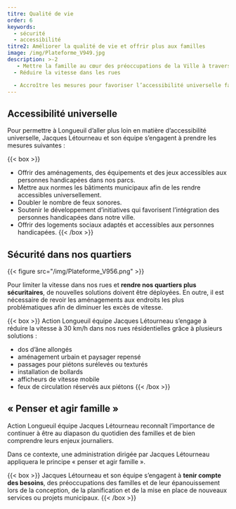 ```yaml
---
titre: Qualité de vie
order: 6
keywords:
  - sécurité
  - accessibilité
titre2: Améliorer la qualité de vie et offrir plus aux familles
image: /img/Plateforme_V949.jpg
description: >-2
   - Mettre la famille au cœur des préoccupations de la Ville à travers l’ensemble de ses interventions et responsabilités
  - Réduire la vitesse dans les rues

  - Accroître les mesures pour favoriser l’accessibilité universelle famille
---
```

## Accessibilité universelle

Pour permettre à Longueuil d’aller plus loin en matière d’accessibilité universelle, Jacques Létourneau et son équipe s’engagent à prendre les mesures suivantes :

{{< box >}}

* Offrir des aménagements, des équipements et des jeux accessibles aux personnes handicapées dans nos parcs.
* Mettre aux normes les bâtiments municipaux afin de les rendre accessibles universellement.
* Doubler le nombre de feux sonores.
* Soutenir le développement d’initiatives qui favorisent l’intégration des personnes handicapées dans notre ville.
* Offrir des logements sociaux adaptés et accessibles aux personnes handicapées.
  {{< /box >}}

## Sécurité dans nos quartiers

{{< figure src="/img/Plateforme_V956.png" >}}

Pour limiter la vitesse dans nos rues et **rendre nos quartiers plus sécuritaires**, de nouvelles solutions doivent être déployées. En outre, il est nécessaire de revoir les aménagements aux endroits les plus problématiques afin de diminuer les excès de vitesse.

{{< box >}}
Action Longueuil équipe Jacques Létourneau s’engage à réduire la vitesse à 30 km/h dans nos rues résidentielles grâce à plusieurs solutions : 

* dos d’âne allongés 
* aménagement urbain et paysager repensé 
* passages pour piétons surélevés ou texturés 
* installation de bollards 
* afficheurs de vitesse mobile 
* feux de circulation réservés aux piétons 
  {{< /box >}}

## « Penser et agir famille »

Action Longueuil équipe Jacques Létourneau reconnaît l’importance de continuer à être au diapason du quotidien des familles et de bien comprendre leurs enjeux journaliers.

Dans ce contexte, une administration dirigée par Jacques Létourneau appliquera le principe  « penser et agir famille ».

{{< box >}}
Jacques Létourneau et son équipe s’engagent à **tenir compte des besoins**, des préoccupations des familles et de leur épanouissement lors de la conception, de la planification et de la mise en place de nouveaux services ou projets municipaux.
{{< /box >}}